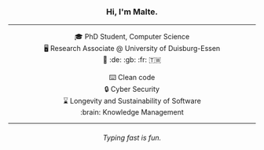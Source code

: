 <h3 align="center">Hi, I'm Malte.</h3>

---

<div align="center">
🎓 PhD Student, Computer Science<br>
🖥️ Research Associate @ University of Duisburg-Essen<br>
💬 :de: :gb: :fr: 🇹🇼
</div>
&nbsp;
<div align="center">
⌨️ Clean code<br>
🔒 Cyber Security<br>
⌛ Longevity and Sustainability of Software<br>
:brain: Knowledge Management<br>
</div>

---

<h6 align="center">Typing fast is fun.</h6>
